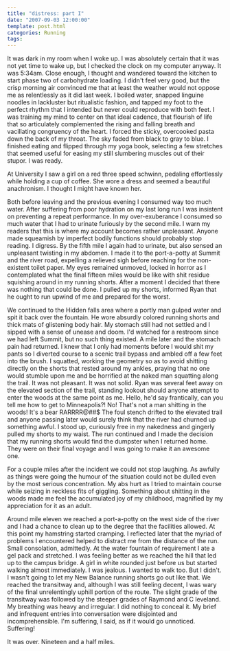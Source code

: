 ```yaml
---
title: "distress: part I"
date: "2007-09-03 12:00:00"
template: post.html
categories: Running
tags: 
---
```


It was dark in my room when I woke up. I was absolutely certain that it was not yet time to wake up, but I checked the clock on my computer anyway. It was 5:34am. Close enough, I thought and wandered toward the kitchen to start phase two of carbohydrate loading. I didn't feel very good, but the crisp morning air convinced me that at least the weather would not oppose me as relentlessly as it did last week. I boiled water, snapped linguine noodles in lackluster but ritualistic fashion, and tapped my foot to the perfect rhythm that I intended but never could reproduce with both feet. I was training my mind to center on that ideal cadence, that flourish of life that so articulately complemented the rising and falling breath and vacillating congruency of the heart. I forced the sticky, overcooked pasta down the back of my throat. The sky faded from black to gray to blue. I finished eating and flipped through my yoga book, selecting a few stretches that seemed useful for easing my still slumbering muscles out of their stupor. I was ready. 

At University I saw a girl on a red three speed schwinn, pedaling effortlessly while holding a cup of coffee. She wore a dress and seemed a beautiful anachronism. I thought I might have known her. 

Both before leaving and the previous evening I consumed way too much water. After suffering from poor hydration on my last long run I was insistent on preventing a repeat performance. In my over-exuberance I consumed so much water that I had to urinate furiously by the second mile. I warn my readers that this is where my account becomes rather unpleasant. Anyone made squeamish by imperfect bodily functions should probably stop reading. I digress. By the fifth mile I again had to urinate, but also sensed an unpleasant twisting in my abdomen. I made it to the port-a-potty at Summit and the river road, expelling a relieved sigh before reaching for the non-existent toilet paper. My eyes remained unmoved, locked in horror as I contemplated what the final fifteen miles would be like with shit residue squishing around in my running shorts. After a moment I decided that there was nothing that could be done. I pulled up my shorts, informed Ryan that he ought to run upwind of me and prepared for the worst. 

We continued to the Hidden falls area where a portly man gulped water and spit it back over the fountain. He wore absurdly colored running shorts and thick mats of glistening body hair. My stomach still had not settled and I sipped with a sense of unease and doom. I'd watched for a restroom since we had left Summit, but no such thing existed. A mile later and the stomach pain had returned. I knew that I only had moments before I would shit my pants so I diverted course to a scenic trail bypass and ambled off a few feet into the brush. I squatted, working the geometry so as to avoid shitting directly on the shorts that rested around my ankles, praying that no one would stumble upon me and be horrified at the naked man squatting along the trail. It was not pleasant. It was not solid. Ryan was several feet away on the elevated section of the trail, standing lookout should anyone attempt to enter the woods at the same point as me. Hello, he'd say frantically, can you tell me how to get to Minneapolis?! No! That's not a man shitting in the woods! It's a bear RARRRR@##$ The foul stench drifted to the elevated trail and anyone passing later would surely think that the river had churned up something awful. I stood up, curiously free in my nakedness and gingerly pulled my shorts to my waist. The run continued and I made the decision that my running shorts would find the dumpster when I returned home. They were on their final voyage and I was going to make it an awesome one. 

For a couple miles after the incident we could not stop laughing. As awfully as things were going the humour of the situation could not be dulled even by the most serious concentration. My abs hurt as I tried to maintain course while seizing in reckless fits of giggling. Something about shitting in the woods made me feel the accumulated joy of my childhood, magnified by my appreciation for it as an adult. 

Around mile eleven we reached a port-a-potty on the west side of the river and I had a chance to clean up to the degree that the facilities allowed. At this point my hamstring started cramping. I reflected later that the myriad of problems I encountered helped to distract me from the distance of the run. Small consolation, admittedly. At the water fountain of requirement I ate a gel pack and stretched. I was feeling better as we reached the hill that led up to the campus bridge. A girl in white rounded just before us but started walking almost immediately. I was jealous. I wanted to walk too. But I didn't. I wasn't going to let my New Balance running shorts go out like that. We reached the transitway and, although I was still feeling decent, I was wary of the final unrelentingly uphill portion of the route. The slight grade of the transitway was followed by the steeper grades of Raymond and C leveland. My breathing was heavy and irregular. I did nothing to conceal it. My brief and infrequent entries into conversation were disjointed and incomprehensible. I'm suffering, I said, as if it would go unnoticed. Suffering! 

It was over. Nineteen and a half miles.
